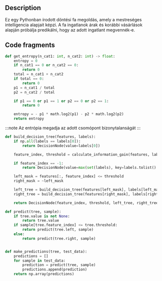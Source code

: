 ## Description

Ez egy Pythonban írodott döntési fa megoldás, amely a mestreséges intelligencia alapjait képzi. A fa ingatlanok árak és korábbi vásárlások alapján próbálja predikálni, hogy az adott ingatlant megvennék-e.

## Code fragments

```python title="Entrópia számolás"
def get_entropy(n_cat1: int, n_cat2: int) -> float:
    entropy = 0
    if n_cat1 == 0 or n_cat2 == 0:
        return 0
    total = n_cat1 + n_cat2
    if total == 0:
        return 0
    p1 = n_cat1 / total
    p2 = n_cat2 / total

    if p1 == 0 or p1 == 1 or p2 == 0 or p2 == 1:
        return 0

    entropy = - p1 * math.log2(p1) - p2 * math.log2(p2)
    return entropy
```
:::note
Az entrópia megadja az adott csomópont bizonytalanságát
:::


```python title="Döntési fa építése"
def build_decision_tree(features, labels):
    if np.all(labels == labels[0]):
        return DecisionNode(value=labels[0])

    feature_index, threshold = calculate_information_gain(features, labels)

    if feature_index == -1:
        return DecisionNode(value=max(set(labels), key=labels.tolist().count))

    left_mask = features[:, feature_index] <= threshold
    right_mask = ~left_mask

    left_tree = build_decision_tree(features[left_mask], labels[left_mask])
    right_tree = build_decision_tree(features[right_mask], labels[right_mask])

    return DecisionNode(feature_index, threshold, left_tree, right_tree)
```



```python title="Predikció"
def predict(tree, sample):
    if tree.value is not None:
        return tree.value
    if sample[tree.feature_index] <= tree.threshold:
        return predict(tree.left, sample)
    else:
        return predict(tree.right, sample)


def make_predictions(tree, test_data):
    predictions = []
    for sample in test_data:
        prediction = predict(tree, sample)
        predictions.append(prediction)
    return np.array(predictions)
```